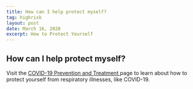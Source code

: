 ```yaml
---
title: How can I help protect myself?
tag: highrisk
layout: post
date: March 16, 2020
excerpt: How to Protect Yourself
---
```


<h2> How can I help protect myself?</h2>

Visit the <a href="https://www.cdc.gov/coronavirus/2019-ncov/prepare/prevention.html?CDC_AA_refVal=https%3A%2F%2Fwww.cdc.gov%2Fcoronavirus%2F2019-ncov%2Fabout%2Fprevention.html"> COVID-19 Prevention and Treatment </a> page to learn about how to protect yourself from respiratory illnesses, like 
COVID-19.



